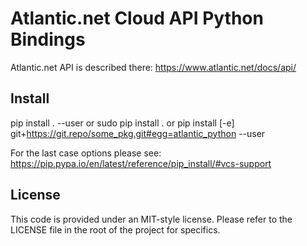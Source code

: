 # Atlantic.net Cloud API Python Bindings

Atlantic.net API is described there:
https://www.atlantic.net/docs/api/

## Install
pip install . --user
or
sudo pip install .
or
pip install [-e] git+https://git.repo/some_pkg.git#egg=atlantic_python --user

For the last case options please see:
https://pip.pypa.io/en/latest/reference/pip_install/#vcs-support

## License

This code is provided under an MIT-style license. Please refer to the LICENSE
file in the root of the project for specifics.
